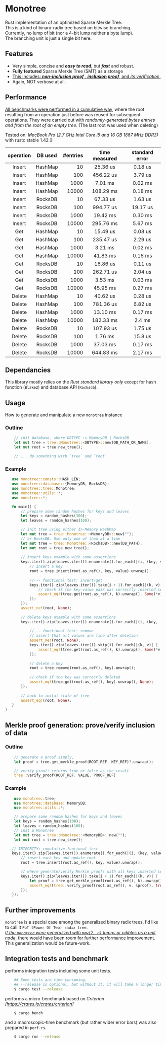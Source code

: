 # Monotree
Rust implementation of an optimized Sparse Merkle Tree.   
This is a kind of binary-radix tree based on bitwise branching.   
Currently, no lump of bit (nor a 4-bit lump neither a byte lump).    
The branching unit is just a single bit here.  

## Features
- Very simple, concise and ___easy to read___, but ___fast___ and robust.  
- __Fully featured__ Sparse Merkle Tree (SMT) as a storage 
- <ins>This includes: ___non-inclusion proof___ , ___inclusion proof___, and _its verification_.</ins>
- Again, NOT verbose at all.  

## Performance
<ins>All benchmarks were performed in a cumulative way</ins>, where the root resulting from an operation just before was reused for subsequent operations.
They were carried out with _randomly-generated bytes entries and from the root of an empty tree_. (The last root was used when deleting)      

Tested on: _MacBook Pro (2.7 GHz Intel Core i5 and 16 GB 1867 MHz DDR3)_ with rustc stable 1.42.0    

| operation | DB used | #entries | time measured | standard error |
| :-------: | :-----: | -------: | :-----------: | :------------: |
|  Insert   | HashMap |       10 |   25.36 us    |    0.18 us     |
|  Insert   | HashMap |      100 |   456.22 us   |    3.79 us     |
|  Insert   | HashMap |     1000 |    7.01 ms    |    0.02 ms     |
|  Insert   | HashMap |    10000 |   108.29 ms   |    0.18 ms     |
|  Insert   | RocksDB |       10 |   67.33 us    |    1.63 us     |
|  Insert   | RocksDB |      100 |   994.77 us   |    19.17 us    |
|  Insert   | RocksDB |     1000 |   19.42 ms    |    0.30 ms     |
|  Insert   | RocksDB |    10000 |   295.76 ms   |    5.67 ms     |
|    Get    | HashMap |       10 |   15.49 us    |    0.08 us     |
|    Get    | HashMap |      100 |   235.47 us   |    2.29 us     |
|    Get    | HashMap |     1000 |    3.21 ms    |    0.02 ms     |
|    Get    | HashMap |    10000 |   41.83 ms    |    0.16 ms     |
|    Get    | RocksDB |       10 |   16.86 us    |    0.11 us     |
|    Get    | RocksDB |      100 |   262.71 us   |    2.04 us     |
|    Get    | RocksDB |     1000 |    3.53 ms    |    0.03 ms     |
|    Get    | RocksDB |    10000 |   45.95 ms    |    0.27 ms     |
|  Delete   | HashMap |       10 |   40.62 us    |    0.28 us     |
|  Delete   | HashMap |      100 |   781.36 us   |    6.82 us     |
|  Delete   | HashMap |     1000 |   13.10 ms    |    0.17 ms     |
|  Delete   | HashMap |    10000 |   182.33 ms   |     2.4 ms     |
|  Delete   | RocksDB |       10 |   107.93 us   |    1.75 us     |
|  Delete   | RocksDB |      100 |    1.76 ms    |    15.8 us     |
|  Delete   | RocksDB |     1000 |   37.03 ms    |    0.17 ms     |
|  Delete   | RocksDB |    10000 |   644.83 ms   |    2.17 ms     |


## Dependancies
This library mostly relies on the _Rust standard library only_ except for hash function (`Blake2`) and database API (`Rocksdb`).

## Usage
How to generate and manipulate a new `monotree` instance

### Outline
```rust
    // init database, where DBTYPE := MemoryDB | RocksDB
    let mut tree = tree::Monotree::<DBTYPE>::new(DB_PATH_OR_NAME);
    let mut root = tree.new_tree();

    // ... do something with `tree` and `root`
```

### Example
 ```rust
    use monotree::consts::HASH_LEN;
    use monotree::database::{MemoryDB, RocksDB};
    use monotree::tree::Monotree;
    use monotree::utils::*;
    use monotree::*;

    fn main() {
        // prepare some random hashes for keys and leaves
        let keys = random_hashes(100);
        let leaves = random_hashes(100);

        // init tree using either In-Memory HashMap
        let mut tree = tree::Monotree::<MemoryDB>::new("");
        // or RocksDB. Use only one of them at a time
        let mut tree = tree::Monotree::<RocksDB>::new(DB_PATH);
        let mut root = tree.new_tree();
        
        // insert keys example with some assertions
        keys.iter().zip(leaves.iter()).enumerate().for_each(|(i, (key, value))| {
            // insert a key
            root = tree.insert(root.as_ref(), key, value).unwrap();
        
            //--- functional test: insert/get
            keys.iter().zip(leaves.iter()).take(i + 1).for_each(|(k, v)| {
                // check if the key-value pair was correctly inserted so far
                assert_eq!(tree.get(root.as_ref(), k).unwrap(), Some(*v));
            });
        });
        assert_ne!(root, None);
        
        // delete keys example with some assertions
        keys.iter().zip(leaves.iter()).enumerate().for_each(|(i, (key, _))| {
        
            //--- functional test: remove
            // assert that all values are fine after deletion
            assert_ne!(root, None);
            keys.iter().zip(leaves.iter()).skip(i).for_each(|(k, v)| {
                assert_eq!(tree.get(root.as_ref(), k).unwrap(), Some(*v));
            });
        
            // delete a key
            root = tree.remove(root.as_ref(), key).unwrap();
        
            // check if the key was correctly deleted
            assert_eq!(tree.get(root.as_ref(), key).unwrap(), None);
        });
        
        // back to inital state of tree
        assert_eq!(root, None);
    }
}
 ```
## Merkle proof generation: prove/verify inclusion of data
### Outline
```rust
    // generate a proof simply,
    let proof = tree.get_merkle_proof(ROOT_REF, KEY_REF)?.unwrap();

    // verify proof: returns true or false as the result
    tree::verify_proof(ROOT_REF, VALUE, PROOF_REF)
```
### Example
```rust
    use monotree::tree;
    use monotree::database::MemoryDB;
    use monotree::utils::*;

    // prepare some random hashes for keys and leaves
    let keys = random_hashes(100);
    let leaves = random_hashes(100);
    // init a Monotree
    let mut tree = tree::Monotree::<MemoryDB>::new("");
    let mut root = tree.new_tree();

   // INTEGRITY: cumalative funtional test
   keys.iter().zip(leaves.iter()).enumerate().for_each(|(i, (key, value))| {
       // insert each key and update root
       root = tree.insert(root.as_ref(), key, value).unwrap();

       // where generate/verify Merkle proofs with all keys inserted so far
       keys.iter().zip(leaves.iter()).take(i + 1).for_each(|(k, v)| {
           let proof = tree.get_merkle_proof(root.as_ref(), k).unwrap().unwrap();
           assert_eq!(tree::verify_proof(root.as_ref(), v, &proof), true);
       });
   });
```

## Further improvements
`monotree` is a special case among the generalized binary radix trees, I'd like to call it `PoT (Power Of Two) radix tree`.   
<ins>_If the `monotree` were generalized with `pow(2, n)` lumps or nibbles as a unit node_</ins>, there would have been room for further performance improvement.   
This generalization would be future-work.


## Integration tests and benchmark
performs integration tests including some unit tests.
```bash
    ## Some tests are time consuming.
    ## --release is optional, but without it, it will take a longer time to complete the tests
    $ cargo test --release
```

performs a micro-benchmark based on _Criterion [https://crates.io/crates/criterion]_
```bash
    $ cargo bench
```

and a macroscopic-time benchmark (but rather wider error bars) was also prepared in `perf.rs`.
```bash
    $ cargo run --release
```